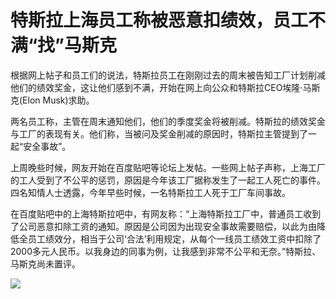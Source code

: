 # 特斯拉上海员工称被恶意扣绩效，员工不满“找”马斯克

根据网上帖子和员工们的说法，特斯拉员工在刚刚过去的周末被告知工厂计划削减他们的绩效奖金，这让他们感到不满，开始在网上向公众和特斯拉CEO埃隆·马斯克(Elon
Musk)求助。

两名员工称，主管在周末通知他们，他们的季度奖金将被削减。特斯拉的绩效奖金与工厂的表现有关。他们称，当被问及奖金削减的原因时，特斯拉主管提到了一起“安全事故”。

上周晚些时候，网友开始在百度贴吧等论坛上发帖。一些网上帖子声称，上海工厂的工人受到了不公平的惩罚，原因是今年该工厂据称发生了一起工人死亡的事件。四名知情人士透露，今年早些时候，一名特斯拉工人死于工厂车间事故。

在百度贴吧中的上海特斯拉吧中，有网友称：“上海特斯拉工厂中，普通员工收到了公司恶意扣除工资的通知。原因是公司因为出现安全事故需要赔偿，以此为由降低全员工绩效分，相当于公司‘合法’利用规定，从每个一线员工绩效工资中扣除了2000多元人民币。以我身边的同事为例，让我感到非常不公平和无奈。”特斯拉、马斯克尚未置评。

![](https://inews.gtimg.com/om_bt/OnWoHiPEvT9g2ESJBfJZsnyoZBM2LIuRIWIVpRHZlfyrUAA/1000)

